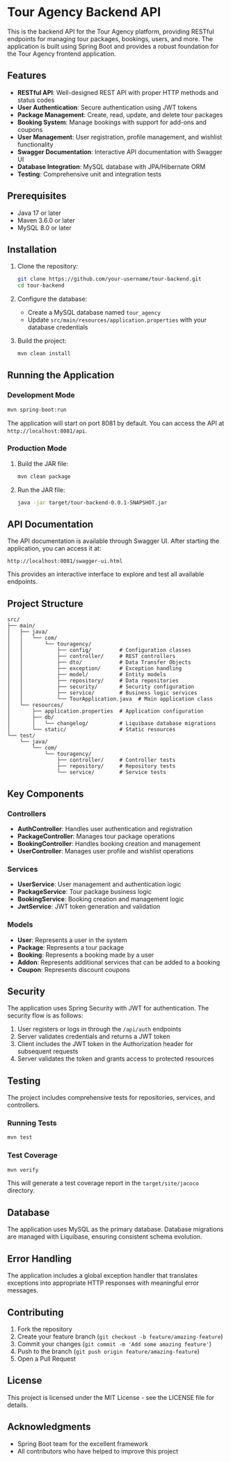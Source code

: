 # Tour Agency Backend API

This is the backend API for the Tour Agency platform, providing RESTful endpoints for managing tour packages, bookings, users, and more. The application is built using Spring Boot and provides a robust foundation for the Tour Agency frontend application.

## Features

- **RESTful API**: Well-designed REST API with proper HTTP methods and status codes
- **User Authentication**: Secure authentication using JWT tokens
- **Package Management**: Create, read, update, and delete tour packages
- **Booking System**: Manage bookings with support for add-ons and coupons
- **User Management**: User registration, profile management, and wishlist functionality
- **Swagger Documentation**: Interactive API documentation with Swagger UI
- **Database Integration**: MySQL database with JPA/Hibernate ORM
- **Testing**: Comprehensive unit and integration tests

## Prerequisites

- Java 17 or later
- Maven 3.6.0 or later
- MySQL 8.0 or later

## Installation

1. Clone the repository:
   ```bash
   git clone https://github.com/your-username/tour-backend.git
   cd tour-backend
   ```

2. Configure the database:
   - Create a MySQL database named `tour_agency`
   - Update `src/main/resources/application.properties` with your database credentials

3. Build the project:
   ```bash
   mvn clean install
   ```

## Running the Application

### Development Mode

```bash
mvn spring-boot:run
```

The application will start on port 8081 by default. You can access the API at `http://localhost:8081/api`.

### Production Mode

1. Build the JAR file:
   ```bash
   mvn clean package
   ```

2. Run the JAR file:
   ```bash
   java -jar target/tour-backend-0.0.1-SNAPSHOT.jar
   ```

## API Documentation

The API documentation is available through Swagger UI. After starting the application, you can access it at:

```
http://localhost:8081/swagger-ui.html
```

This provides an interactive interface to explore and test all available endpoints.

## Project Structure

```
src/
├── main/
│   ├── java/
│   │   └── com/
│   │       └── touragency/
│   │           ├── config/         # Configuration classes
│   │           ├── controller/     # REST controllers
│   │           ├── dto/            # Data Transfer Objects
│   │           ├── exception/      # Exception handling
│   │           ├── model/          # Entity models
│   │           ├── repository/     # Data repositories
│   │           ├── security/       # Security configuration
│   │           ├── service/        # Business logic services
│   │           └── TourApplication.java  # Main application class
│   └── resources/
│       ├── application.properties  # Application configuration
│       ├── db/
│       │   └── changelog/          # Liquibase database migrations
│       └── static/                 # Static resources
└── test/
    └── java/
        └── com/
            └── touragency/
                ├── controller/     # Controller tests
                ├── repository/     # Repository tests
                └── service/        # Service tests
```

## Key Components

### Controllers

- **AuthController**: Handles user authentication and registration
- **PackageController**: Manages tour package operations
- **BookingController**: Handles booking creation and management
- **UserController**: Manages user profile and wishlist operations

### Services

- **UserService**: User management and authentication logic
- **PackageService**: Tour package business logic
- **BookingService**: Booking creation and management logic
- **JwtService**: JWT token generation and validation

### Models

- **User**: Represents a user in the system
- **Package**: Represents a tour package
- **Booking**: Represents a booking made by a user
- **Addon**: Represents additional services that can be added to a booking
- **Coupon**: Represents discount coupons

## Security

The application uses Spring Security with JWT for authentication. The security flow is as follows:

1. User registers or logs in through the `/api/auth` endpoints
2. Server validates credentials and returns a JWT token
3. Client includes the JWT token in the Authorization header for subsequent requests
4. Server validates the token and grants access to protected resources

## Testing

The project includes comprehensive tests for repositories, services, and controllers.

### Running Tests

```bash
mvn test
```

### Test Coverage

```bash
mvn verify
```

This will generate a test coverage report in the `target/site/jacoco` directory.

## Database

The application uses MySQL as the primary database. Database migrations are managed with Liquibase, ensuring consistent schema evolution.

## Error Handling

The application includes a global exception handler that translates exceptions into appropriate HTTP responses with meaningful error messages.

## Contributing

1. Fork the repository
2. Create your feature branch (`git checkout -b feature/amazing-feature`)
3. Commit your changes (`git commit -m 'Add some amazing feature'`)
4. Push to the branch (`git push origin feature/amazing-feature`)
5. Open a Pull Request

## License

This project is licensed under the MIT License - see the LICENSE file for details.

## Acknowledgments

- Spring Boot team for the excellent framework
- All contributors who have helped to improve this project
